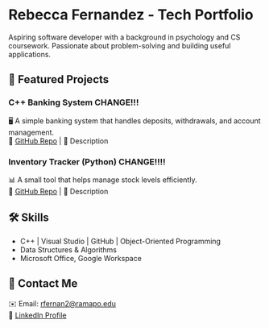 # Rebecca Fernandez - Tech Portfolio
Aspiring software developer with a background in psychology and CS coursework. Passionate about problem-solving and building useful applications.  

## 🔹 Featured Projects  
### C++ Banking System  CHANGE!!!
🖥️ A simple banking system that handles deposits, withdrawals, and account management.  
🔗 [GitHub Repo](#) | 📝 Description  

### Inventory Tracker (Python)  CHANGE!!!!
📊 A small tool that helps manage stock levels efficiently.  
🔗 [GitHub Repo](#) | 📝 Description  

## 🛠️ Skills  
- C++ | Visual Studio | GitHub | Object-Oriented Programming  
- Data Structures & Algorithms  
- Microsoft Office, Google Workspace  

## 📩 Contact Me  
✉️ Email: rfernan2@ramapo.edu  
🔗 [LinkedIn Profile](www.linkedin.com/in/rebeccafernandez935)  
